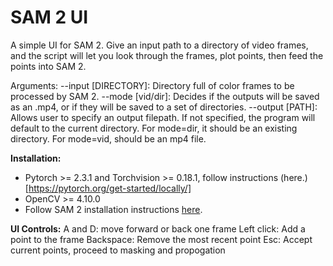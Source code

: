 # SAM 2 UI
A simple UI for SAM 2. Give an input path to a directory of video frames, and the script will let you look through the frames, plot points, then feed the points into SAM 2.

Arguments:
--input [DIRECTORY]: Directory full of color frames to be processed by SAM 2.
--mode [vid/dir]: Decides if the outputs will be saved as an .mp4, or if they will be saved to a set of directories.
--output [PATH]: Allows user to specify an output filepath. If not specified, the program will default to the current directory. For mode=dir, it should be an existing directory. For mode=vid, should be an mp4 file.

**Installation:**
* Pytorch >= 2.3.1 and Torchvision >= 0.18.1, follow instructions (here.)[https://pytorch.org/get-started/locally/]
* OpenCV >= 4.10.0
* Follow SAM 2 installation instructions [here](https://github.com/facebookresearch/segment-anything-2?tab=readme-ov-file#installation).

**UI Controls:**
A and D: move forward or back one frame
Left click: Add a point to the frame
Backspace: Remove the most recent point
Esc: Accept current points, proceed to masking and propogation
